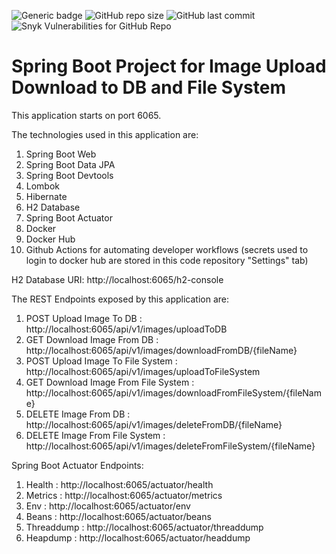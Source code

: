 ![Generic badge](https://img.shields.io/badge/completion-90%25-green)
![GitHub repo size](https://img.shields.io/github/repo-size/s14145/SpringBoot_ImageUploadDownload_DB_FileSystem)
![GitHub last commit](https://img.shields.io/github/last-commit/s14145/SpringBoot_ImageUploadDownload_DB_FileSystem)
![Snyk Vulnerabilities for GitHub Repo](https://img.shields.io/snyk/vulnerabilities/github/s14145/SpringBoot_ImageUploadDownload_DB_FileSystem)


# Spring Boot Project for Image Upload Download to DB and File System

This application starts on port 6065.

The technologies used in this application are:

1. Spring Boot Web
2. Spring Boot Data JPA
3. Spring Boot Devtools
4. Lombok
5. Hibernate
6. H2 Database
7. Spring Boot Actuator
8. Docker
9. Docker Hub
10. Github Actions for automating developer workflows (secrets used to login to docker hub are stored in this code repository "Settings" tab)


H2 Database URI: http://localhost:6065/h2-console

The REST Endpoints exposed by this application are:
1. POST Upload Image To DB : http://localhost:6065/api/v1/images/uploadToDB
2. GET Download Image From DB : http://localhost:6065/api/v1/images/downloadFromDB/{fileName}
3. POST Upload Image To File System : http://localhost:6065/api/v1/images/uploadToFileSystem
4. GET Download Image From File System : http://localhost:6065/api/v1/images/downloadFromFileSystem/{fileName}
5. DELETE Image From DB : http://localhost:6065/api/v1/images/deleteFromDB/{fileName}
6. DELETE Image From File System : http://localhost:6065/api/v1/images/deleteFromFileSystem/{fileName}

Spring Boot Actuator Endpoints:
1. Health : http://localhost:6065/actuator/health
2. Metrics : http://localhost:6065/actuator/metrics
3. Env : http://localhost:6065/actuator/env
4. Beans : http://localhost:6065/actuator/beans
5. Threaddump : http://localhost:6065/actuator/threaddump
6. Heapdump : http://localhost:6065/actuator/headdump 

